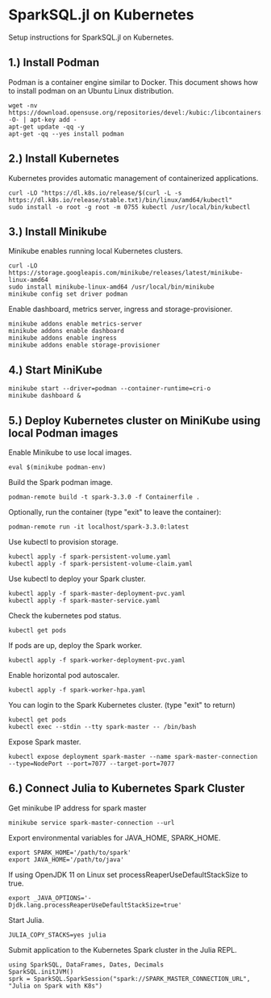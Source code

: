 # SparkSQL.jl on Kubernetes 

Setup instructions for SparkSQL.jl on Kubernetes. 

## 1.) Install Podman
Podman is a container engine similar to Docker. This document shows how to install podman on an Ubuntu Linux distribution.
```
wget -nv https://download.opensuse.org/repositories/devel:/kubic:/libcontainers:/stable/xUbuntu_21.04/Release.key -O- | apt-key add -
apt-get update -qq -y
apt-get -qq --yes install podman
```
## 2.) Install Kubernetes
Kubernetes provides automatic management of containerized applications.
```
curl -LO "https://dl.k8s.io/release/$(curl -L -s https://dl.k8s.io/release/stable.txt)/bin/linux/amd64/kubectl"
sudo install -o root -g root -m 0755 kubectl /usr/local/bin/kubectl
```
## 3.) Install Minikube
Minikube enables running local Kubernetes clusters. 
```
curl -LO https://storage.googleapis.com/minikube/releases/latest/minikube-linux-amd64
sudo install minikube-linux-amd64 /usr/local/bin/minikube
minikube config set driver podman
```
Enable dashboard, metrics server, ingress and storage-provisioner.

```
minikube addons enable metrics-server
minikube addons enable dashboard
minikube addons enable ingress
minikube addons enable storage-provisioner
```
## 4.) Start MiniKube
```
minikube start --driver=podman --container-runtime=cri-o
minikube dashboard &
```
## 5.) Deploy Kubernetes cluster on MiniKube using local Podman images
Enable Minikube to use local images.
```
eval $(minikube podman-env)
```
Build the Spark podman image. 
```
podman-remote build -t spark-3.3.0 -f Containerfile .
```
Optionally, run the container (type "exit" to leave the container):
```
podman-remote run -it localhost/spark-3.3.0:latest
```
Use kubectl to provision storage.
```
kubectl apply -f spark-persistent-volume.yaml
kubectl apply -f spark-persistent-volume-claim.yaml
```
Use kubectl to deploy your Spark cluster.
```
kubectl apply -f spark-master-deployment-pvc.yaml
kubectl apply -f spark-master-service.yaml
```
Check the kubernetes pod status.
```
kubectl get pods
```
If pods are up, deploy the Spark worker.
```
kubectl apply -f spark-worker-deployment-pvc.yaml
```
Enable horizontal pod autoscaler.
```
kubectl apply -f spark-worker-hpa.yaml
```
You can login to the Spark Kubernetes cluster. (type "exit" to return)
```
kubectl get pods
kubectl exec --stdin --tty spark-master -- /bin/bash
```
Expose Spark master.
```
kubectl expose deployment spark-master --name spark-master-connection --type=NodePort --port=7077 --target-port=7077
```
## 6.) Connect Julia to Kubernetes Spark Cluster
Get minikube IP address for spark master
```
minikube service spark-master-connection --url
```
Export environmental variables for JAVA_HOME, SPARK_HOME.
```
export SPARK_HOME='/path/to/spark'
export JAVA_HOME='/path/to/java'
```
If using OpenJDK 11 on Linux set processReaperUseDefaultStackSize to true.
```
export _JAVA_OPTIONS='-Djdk.lang.processReaperUseDefaultStackSize=true'
```
Start Julia.
```
JULIA_COPY_STACKS=yes julia
```
Submit application to the Kubernetes Spark cluster in the Julia REPL.
```
using SparkSQL, DataFrames, Dates, Decimals
SparkSQL.initJVM()
sprk = SparkSQL.SparkSession("spark://SPARK_MASTER_CONNECTION_URL", "Julia on Spark with K8s")
```
